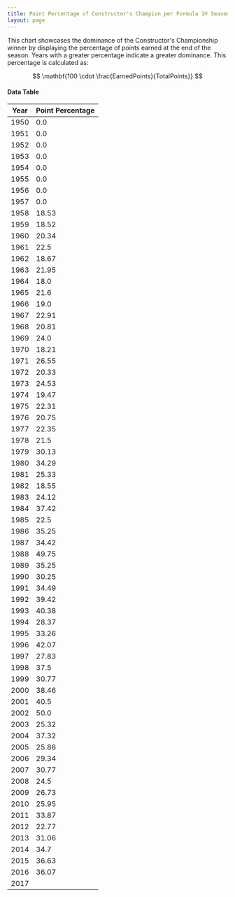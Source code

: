 ```yaml
---
title: Point Percentage of Constructor's Champion per Formula 1® Season
layout: page
---
```


<canvas id="chart" width="400" height="180"></canvas>
<script>
var data = {
    "datasets": [
        {
            "backgroundColor": "#f3a935",
            "borderColor": "#f68639",
            "borderWidth": 1,
            "data": [
                0.0,
                0.0,
                0.0,
                0.0,
                0.0,
                0.0,
                0.0,
                0.0,
                18.53,
                18.52,
                20.34,
                22.5,
                18.67,
                21.95,
                18.0,
                21.6,
                19.0,
                22.91,
                20.81,
                24.0,
                18.21,
                26.55,
                20.33,
                24.53,
                19.47,
                22.31,
                20.75,
                22.35,
                21.5,
                30.13,
                34.29,
                25.33,
                18.55,
                24.12,
                37.42,
                22.5,
                35.25,
                34.42,
                49.75,
                35.25,
                30.25,
                34.49,
                39.42,
                40.38,
                28.37,
                33.26,
                42.07,
                27.83,
                37.5,
                30.77,
                38.46,
                40.5,
                50.0,
                25.32,
                37.32,
                25.88,
                29.34,
                30.77,
                24.5,
                26.73,
                25.95,
                33.87,
                22.77,
                31.06,
                34.7,
                36.63,
                36.07
            ],
            "label": "Point Percentage"
        }
    ],
    "labels": [
        "1950",
        "1951",
        "1952",
        "1953",
        "1954",
        "1955",
        "1956",
        "1957",
        "1958",
        "1959",
        "1960",
        "1961",
        "1962",
        "1963",
        "1964",
        "1965",
        "1966",
        "1967",
        "1968",
        "1969",
        "1970",
        "1971",
        "1972",
        "1973",
        "1974",
        "1975",
        "1976",
        "1977",
        "1978",
        "1979",
        "1980",
        "1981",
        "1982",
        "1983",
        "1984",
        "1985",
        "1986",
        "1987",
        "1988",
        "1989",
        "1990",
        "1991",
        "1992",
        "1993",
        "1994",
        "1995",
        "1996",
        "1997",
        "1998",
        "1999",
        "2000",
        "2001",
        "2002",
        "2003",
        "2004",
        "2005",
        "2006",
        "2007",
        "2008",
        "2009",
        "2010",
        "2011",
        "2012",
        "2013",
        "2014",
        "2015",
        "2016",
        "2017"
    ]
};
var options = {
  legend: {
    display: false
  },
  scales: {
    xAxes: [{
      ticks: {
        beginAtZero: true
      }
    }],
    yAxes: [{
      ticks: {
        beginAtZero: true
      }
    }]
  }
};
new Chart("chart", {
    data: data,
    type: 'bar',
    options: options
});
</script>

This chart showcases the dominance of the Constructor's Championship winner by displaying the percentage of points earned at the end of the season. Years with a greater percentage indicate a greater dominance. This percentage is calculated as:

$$ \mathbf{100 \cdot \frac{EarnedPoints}{TotalPoints}} $$

#### Data Table

| Year | Point Percentage |
|--|--|
| 1950 | 0.0 |
| 1951 | 0.0 |
| 1952 | 0.0 |
| 1953 | 0.0 |
| 1954 | 0.0 |
| 1955 | 0.0 |
| 1956 | 0.0 |
| 1957 | 0.0 |
| 1958 | 18.53 |
| 1959 | 18.52 |
| 1960 | 20.34 |
| 1961 | 22.5 |
| 1962 | 18.67 |
| 1963 | 21.95 |
| 1964 | 18.0 |
| 1965 | 21.6 |
| 1966 | 19.0 |
| 1967 | 22.91 |
| 1968 | 20.81 |
| 1969 | 24.0 |
| 1970 | 18.21 |
| 1971 | 26.55 |
| 1972 | 20.33 |
| 1973 | 24.53 |
| 1974 | 19.47 |
| 1975 | 22.31 |
| 1976 | 20.75 |
| 1977 | 22.35 |
| 1978 | 21.5 |
| 1979 | 30.13 |
| 1980 | 34.29 |
| 1981 | 25.33 |
| 1982 | 18.55 |
| 1983 | 24.12 |
| 1984 | 37.42 |
| 1985 | 22.5 |
| 1986 | 35.25 |
| 1987 | 34.42 |
| 1988 | 49.75 |
| 1989 | 35.25 |
| 1990 | 30.25 |
| 1991 | 34.49 |
| 1992 | 39.42 |
| 1993 | 40.38 |
| 1994 | 28.37 |
| 1995 | 33.26 |
| 1996 | 42.07 |
| 1997 | 27.83 |
| 1998 | 37.5 |
| 1999 | 30.77 |
| 2000 | 38.46 |
| 2001 | 40.5 |
| 2002 | 50.0 |
| 2003 | 25.32 |
| 2004 | 37.32 |
| 2005 | 25.88 |
| 2006 | 29.34 |
| 2007 | 30.77 |
| 2008 | 24.5 |
| 2009 | 26.73 |
| 2010 | 25.95 |
| 2011 | 33.87 |
| 2012 | 22.77 |
| 2013 | 31.06 |
| 2014 | 34.7 |
| 2015 | 36.63 |
| 2016 | 36.07 |
| 2017 |   |
